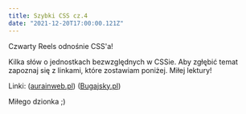 ```yaml
---
title: Szybki CSS cz.4
date: "2021-12-20T17:00:00.121Z"
---
```


Czwarty Reels odnośnie CSS'a!

Kilka słów o jednostkach bezwzględnych w CSSie. Aby zgłębić temat zapoznaj się z linkami, które zostawiam poniżej. Miłej lektury!

Linki:
([aurainweb.pl](https://www.aurainweb.pl/rozmiary-wymiary-uzywane-w-css/))
([Bugajsky.pl](https://bugajsky.pl/2020/07/15/jednostki-dlugosci-w-css/))

Miłego dzionka ;)
